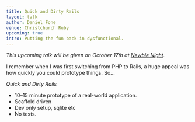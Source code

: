 ```yaml
---
title: Quick and Dirty Rails
layout: talk
author: Daniel Fone
venue: Christchurch Ruby
upcoming: true
intro: Putting the fun back in dysfunctional.
---
```


*This upcoming talk will be given on October 17th at [Newbie Night](http://christchurch.ruby.org.nz/).*

I remember when I was first switching from PHP to Rails, a huge appeal was how quickly you could prototype things. So…

*Quick and Dirty Rails*

* 10–15 minute prototype of a real-world application.
* Scaffold driven
* Dev only setup, sqlite etc
* No tests.
